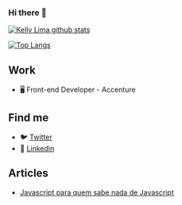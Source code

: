 ### Hi there 👋

  [![Kelly Lima github stats](https://github-readme-stats.vercel.app/api?username=keelylima)](https://github.com/keelylima/github-readme-stats)
  
  [![Top Langs](https://github-readme-stats.vercel.app/api/top-langs/?username=keelylima&layout=compact)](https://github.com/keelylima/github-readme-stats)




## Work

* 🖥 Front-end Developer - Accenture

## Find me

* 🐦 [Twitter](https://twitter.com/keelylima_)
* 🧰 [Linkedin](https://www.linkedin.com/in/keelylima/)

## Articles

* [Javascript para quem sabe nada de Javascript](https://medium.com/reprogramabr/javascript-pra-quem-sabe-nada-de-javascript-16c0d57a8960)

